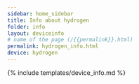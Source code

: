 ```yaml
---
sidebar: home_sidebar
title: Info about hydrogen
folder: info
layout: deviceinfo
# name of the page (/{{permalink}}.html)
permalink: hydrogen_info.html
device: hydrogen
---
```

{% include templates/device_info.md %}
